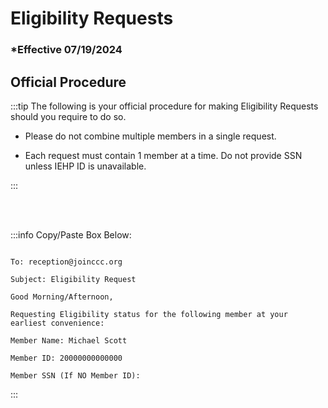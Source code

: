# Eligibility Requests

### \*Effective 07/19/2024

## Official Procedure

:::tip The following is your official procedure for making Eligibility Requests should you require to do so.

- Please do not combine multiple members in a single request.

- Each request must contain 1 member at a time. Do not provide SSN unless IEHP ID is unavailable.

:::

<br></br>

:::info Copy/Paste Box Below:

```

To: reception@joinccc.org

Subject: Eligibility Request

Good Morning/Afternoon,

Requesting Eligibility status for the following member at your earliest convenience:

Member Name: Michael Scott

Member ID: 20000000000000

Member SSN (If NO Member ID):

```

:::
